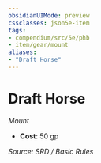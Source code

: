 ```yaml
---
obsidianUIMode: preview
cssclasses: json5e-item
tags:
- compendium/src/5e/phb
- item/gear/mount
aliases: 
- "Draft Horse"
---
```

# Draft Horse
*Mount*  

- **Cost**: 50 gp

*Source: SRD / Basic Rules*
